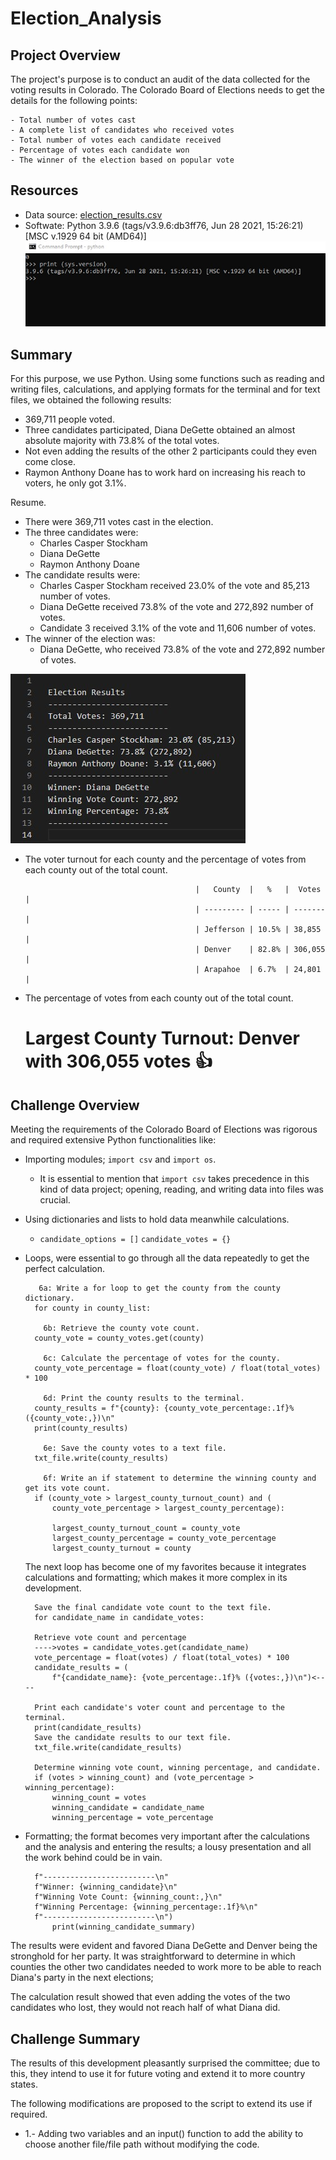# Election_Analysis

## Project Overview
The project's purpose is to conduct an audit of the data collected for the voting results in Colorado. The Colorado Board of Elections needs to get the details for the following points:

    - Total number of votes cast
    - A complete list of candidates who received votes
    - Total number of votes each candidate received
    - Percentage of votes each candidate won
    - The winner of the election based on popular vote

## Resources 
- Data source: [election_results.csv](Resources/election_results.csv)
- Softwate: Python 3.9.6 (tags/v3.9.6:db3ff76, Jun 28 2021, 15:26:21) [MSC v.1929 64 bit (AMD64)] 
![image](Resources/PythonVer.jpg)

## Summary

For this purpose, we use Python. Using some functions such as reading and writing files, calculations, and applying formats for the terminal and for text files, we obtained the following results:

- 369,711 people voted.
- Three candidates participated, Diana DeGette obtained an almost absolute majority with 73.8% of the total votes.
- Not even adding the results of the other 2 participants could they even come close.
- Raymon Anthony Doane has to work hard on increasing his reach to voters, he only got 3.1%.

Resume.

* There were 369,711 votes cast in the election.
* The three candidates were:
    * Charles Casper Stockham
    * Diana DeGette
    * Raymon Anthony Doane
* The candidate results were:
    * Charles Casper Stockham received 23.0% of the vote and 85,213 number of votes.
    * Diana DeGette received 73.8% of the vote and 272,892 number of votes.
    * Candidate 3 received 3.1% of the vote and 11,606 number of votes.
* The winner of the election was:
    * Diana DeGette, who received 73.8% of the vote and 272,892 number of votes.

![image](Resources/Voting_Resultsjpg.jpg)

* The voter turnout for each county and the percentage of votes from each county out of the total count.

                                            |   County  |   %   |  Votes  |
                                            | --------- | ----- | ------- |
                                            | Jefferson | 10.5% | 38,855  |
                                            | Denver    | 82.8% | 306,055 |
                                            | Arapahoe  | 6.7%  | 24,801  |
                                            
 * The percentage of votes from each county out of the total count.

      # Largest County Turnout: Denver with 306,055 votes       :+1:

## Challenge Overview
Meeting the requirements of the Colorado Board of Elections was rigorous and required extensive Python functionalities like:
* Importing modules; `import csv` and `import os`. 
    * It is essential to mention that `import csv` takes precedence in this kind of data project; opening, reading, and writing data into files was crucial.
* Using dictionaries and lists to hold data meanwhile calculations.
    * `candidate_options = []`
      `candidate_votes = {}`
* Loops, were essential to go through all the data repeatedly to get the perfect calculation.

         6a: Write a for loop to get the county from the county dictionary.
        for county in county_list:

          6b: Retrieve the county vote count.
        county_vote = county_votes.get(county)

          6c: Calculate the percentage of votes for the county.
        county_vote_percentage = float(county_vote) / float(total_votes) * 100

          6d: Print the county results to the terminal.
        county_results = f"{county}: {county_vote_percentage:.1f}% ({county_vote:,})\n"
        print(county_results)

          6e: Save the county votes to a text file.
        txt_file.write(county_results)

          6f: Write an if statement to determine the winning county and get its vote count.
        if (county_vote > largest_county_turnout_count) and (
            county_vote_percentage > largest_county_percentage):
            
            largest_county_turnout_count = county_vote
            largest_county_percentage = county_vote_percentage
            largest_county_turnout = county

    The next loop has become one of my favorites because it integrates calculations and formatting; which makes it more complex in its development.

        Save the final candidate vote count to the text file.
        for candidate_name in candidate_votes:

        Retrieve vote count and percentage
        ---->votes = candidate_votes.get(candidate_name)
        vote_percentage = float(votes) / float(total_votes) * 100
        candidate_results = (
            f"{candidate_name}: {vote_percentage:.1f}% ({votes:,})\n")<----

        Print each candidate's voter count and percentage to the terminal.
        print(candidate_results)
        Save the candidate results to our text file.
        txt_file.write(candidate_results)

        Determine winning vote count, winning percentage, and candidate.
        if (votes > winning_count) and (vote_percentage > winning_percentage):
            winning_count = votes
            winning_candidate = candidate_name
            winning_percentage = vote_percentage
            
* Formatting; the format becomes very important after the calculations and the analysis and entering the results; a lousy presentation and all the work behind could be in vain.

        f"-------------------------\n"
        f"Winner: {winning_candidate}\n"
        f"Winning Vote Count: {winning_count:,}\n"
        f"Winning Percentage: {winning_percentage:.1f}%\n"
        f"-------------------------\n")
            print(winning_candidate_summary)


The results were evident and favored Diana DeGette and Denver being the stronghold for her party. It was straightforward to determine in which counties the other two candidates needed to work more to be able to reach Diana's party in the next elections; 

The calculation result showed that even adding the votes of the two candidates who lost, they would not reach half of what Diana did.
       
## Challenge Summary

The results of this development pleasantly surprised the committee; due to this, they intend to use it for future voting and extend it to more country states.

The following modifications are proposed to the script to extend its use if required.
* 1.- Adding two variables and an input() function to add the ability to choose another file/file path without modifying the code.

